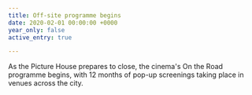 ```yaml
---
title: Off-site programme begins
date: 2020-02-01 00:00:00 +0000
year_only: false
active_entry: true

---
```

As the Picture House prepares to close, the cinema's On the Road programme begins, with 12 months of pop-up screenings taking place in venues across the city.